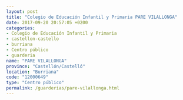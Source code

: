 ```yaml
---
layout: post
title: "Colegio de Educación Infantil y Primaria PARE VILALLONGA"
date: 2017-09-20 20:57:05 +0200
categories:
- Colegio de Educación Infantil y Primaria
- castellon-castello
- burriana
- Centro público
- guarderia
name: "PARE VILALLONGA"
province: "Castellón/Castelló"
location: "Burriana"
code: "12000649"
type: "Centro público"
permalink: /guarderias/pare-vilallonga.html
---
```

